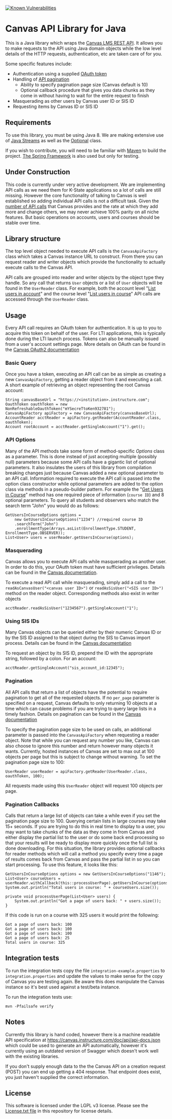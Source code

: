 <a href="https://snyk.io/test/github/japshvincent/canvas-api?targetFile=pom.xml"><img src="https://snyk.io/test/github/japshvincent/canvas-api/badge.svg?targetFile=pom.xml" alt="Known Vulnerabilities" data-canonical-src="https://snyk.io/test/github/japshvincent/canvas-api?targetFile=pom.xml" style="max-width:100%;"></a>


# Canvas API Library for Java
This is a Java library which wraps the [Canvas LMS REST API](https://canvas.instructure.com/doc/api/index.html). It allows you to make requests to the API using Java domain objects while the low level details of the HTTP requests, authentication, etc are taken care of for you.

Some specific features include:
* Authentication using a supplied [OAuth token](https://canvas.instructure.com/doc/api/file.oauth.html)
* Handling of [API pagination](https://canvas.instructure.com/doc/api/file.pagination.html) 
  * Ability to specify pagination page size (Canvas default is 10)
  * Optional callback procedure that gives you data chunks as they come in without having to wait for the entire request to finish
* Masquerading as other users by Canvas user ID or SIS ID
* Requesting items by Canvas ID or SIS ID

## Requirements
To use this library, you must be using Java 8. We are making extensive use of [Java Streams](https://docs.oracle.com/javase/8/docs/api/java/util/stream/package-summary.html) as well as the [Optional](https://docs.oracle.com/javase/8/docs/api/java/util/Optional.html) class.

If you wish to contribute, you will need to be familiar with [Maven](https://maven.apache.org/) to build the project. [The Spring Framework](http://spring.io/) is also used but only for testing.

## Under Construction
This code is currently under very active development. We are implementing API calls as we need them for K-State applications so a lot of calls are still missing. However the core functionality of talking to Canvas is well established so adding individual API calls is not a difficult task. Given the [number of API calls](https://canvas.instructure.com/doc/api/all_resources.html) that Canvas provides and the rate at which they add more and change others, we may never achieve 100% parity on all niche features. But basic operations on accounts, users and courses should be stable over time.

## Library structure
The top level object needed to execute API calls is the `CanvasApiFactory` class which takes a Canvas instance URL to construct. From there you can request reader and writer objects which provide the functionality to actually execute calls to the Canvas API.

API calls are grouped into reader and writer objects by the object type they handle. So any call that returns `User` objects or a list of `User` objects will be found in the `UserReader` class. For example, both the account level "[List users in account](https://canvas.instructure.com/doc/api/users.html#method.users.index)" and the course level "[List users in course](https://canvas.instructure.com/doc/api/courses.html#method.courses.users)" API calls are accessed through the `UserReader` class.

## Usage
Every API call requires an OAuth token for authentication. It is up to you to acquire this token on behalf of the user. For LTI applications, this is typically done during the LTI launch process. Tokens can also be manually issued from a user's account settings page. More details on OAuth can be found in the [Canvas OAuth2 documentation](https://canvas.instructure.com/doc/api/file.oauth.html)

### Basic Query
Once you have a token, executing an API call can be as simple as creating a new `CanvasApiFactory`, getting a reader object from it and executing a call. A short example of retrieving an object representing the root Canvas account:

    String canvasBaseUrl = "https://<institution>.instructure.com";
    OauthToken oauthToken = new NonRefreshableOauthToken("mYSecreTtoKen932781");
    CanvasApiFactory apiFactory = new CanvasApiFactory(canvasBaseUrl);
    AccountReader acctReader = apiFactory.getReader(AccountReader.class, oauthToken);
    Account rootAccount = acctReader.getSingleAccount("1").get();

### API Options
Many of the API methods take some form of method-specific *Options* class as a parameter. This is done instead of just accepting multiple (possibly null) parameters because some API calls have a gigantic list of optional parameters. It also insulates the users of this library from compilation breaking changes just because Canvas added a new optional parameter to an API call. Information required to execute the API call is passed into the option class constructor while optional parameters are added to the option class via methods in a pseudo-builder pattern. For example the "[Get Users in Course](https://canvas.instructure.com/doc/api/courses.html#method.courses.users)" method has one required piece of information (`course ID`) and 8 optional parameters. To query all students and observers who match the search term "John" you would do as follows:

    GetUsersInCourseOptions options =
        new GetUsersInCourseOptions("1234") //required course ID
        .searchTerm("John")
        .enrollmentType(Arrays.asList(EnrollmentType.STUDENT, EnrollmentType.OBSERVER));
    List<User> users = userReader.getUsersInCourse(options);

### Masquerading
Canvas allows you to execute API calls while masquerading as another user. In order to do this, your OAuth token must have sufficient privileges. Details can be found in the [Canvas documentation](https://canvas.instructure.com/doc/api/file.masquerading.html).

To execute a read API call while masquerading, simply add a call to the `readAsCanvasUser("<canvas user ID>")` or `readAsSisUser("<SIS user ID>")` method on the reader object. Corresponding methods also exist in writer objects

    acctReader.readAsSisUser("1234567").getSingleAccount("1");

### Using SIS IDs
Many Canvas objects can be queried either by their numeric Canvas ID or by the SIS ID assigned to that object during the SIS to Canvas import process. Details can be found in the [Canvas documentation](https://canvas.instructure.com/doc/api/file.object_ids.html)

To request an object by its SIS ID, prepend the ID with the appropriate string, followed by a colon. For an account:

    acctReader.getSingleAccount("sis_account_id:12345");

### Pagination
All API calls that return a list of objects have the potential to require pagination to get all of the requested objects. If no `per_page` parameter is specified on a request, Canvas defaults to only returning 10 objects at a time which can cause problems if you are trying to query large lists in a timely fashion. Details on pagination can be found in the [Canvas documentation](https://canvas.instructure.com/doc/api/file.pagination.html)

To specify the pagination page size to be used on calls, an additional parameter is passed into the `CanvasApiFactory` when requesting a reader object. Note that while you can request any number you like, Canvas can also choose to ignore this number and return however many objects it wants. Currently, hosted instances of Canvas are set to max out at 100 objects per page but this is subject to change without warning. To set the pagination page size to 100:

    UserReader userReader = apiFactory.getReader(UserReader.class, oauthToken, 100);

All requests made using this `UserReader` object will request 100 objects per page.

### Pagination Callbacks
Calls that return a large list of objects can take a while even if you set the pagination page size to 100. Querying certain lists in large courses may take 15+ seconds. If you are trying to do this in real time to display to a user, you may want to take chunks of the data as they come in from Canvas and either display the partial list to the user or do some back end processing so that your results will be ready to display more quickly once the full list is done downloading. For this situation, the library provides optional callbacks for reader methods which will call a method you specify every time a page of results comes back from Canvas and pass the partial list in so you can start processing. To use this feature, it looks like this:

    GetUsersInCourseOptions options = new GetUsersInCourseOptions("1146");
    List<User> courseUsers = userReader.withCallback(this::processUserPage).getUsersInCourse(options);
    System.out.println("Total users in course: " + courseUsers.size());

    private void processUserPage(List<User> users) {
        System.out.println("Got a page of users back: " + users.size());
    }

If this code is run on a course with 325 users it would print the following:

    Got a page of users back: 100
    Got a page of users back: 100
    Got a page of users back: 100
    Got a page of users back: 25
    Total users in course: 325

## Integration tests

To run the integration tests copy the file `integration-example.properties` to `integration.properties` and update the values to make sense for the copy of Canvas you are testing again. Be aware this does manipulate the Canvas instance so it's best used against a test/beta instance.

To run the integration tests use:

    mvn -Pfailsafe verify

## Notes

Currently this library is hand coded, however there is a machine readable API specification at
https://canvas.instructure.com/doc/api/api-docs.json which could be used to generate an API 
automatically, however it's currently using an outdated version of Swagger which doesn't work
well with the existing libraries.

If you don't supply enough data to the the Canvas API on a creation request (POST) you can 
end up getting a 404 response. That endpoint does exist, you just haven't supplied the correct
information.

## License
This software is licensed under the LGPL v3 license. Please see the [License.txt file](License.txt) in this repository for license details.
